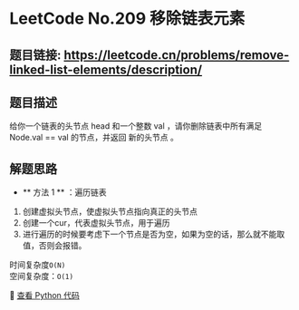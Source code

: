 # LeetCode No.209 移除链表元素

## 题目链接: https://leetcode.cn/problems/remove-linked-list-elements/description/

## 题目描述
给你一个链表的头节点 head 和一个整数 val ，请你删除链表中所有满足 Node.val == val 的节点，并返回 新的头节点 。

## 解题思路
- ** 方法 1 ** ：遍历链表
1. 创建虚拟头节点，使虚拟头节点指向真正的头节点
2. 创建一个cur，代表虚拟头节点，用于遍历
3. 进行遍历的时候要考虑下一个节点是否为空，如果为空的话，那么就不能取值，否则会报错。

时间复杂度`O(N)`  
空间复杂度：`O(1)`

📌 [查看 Python 代码](../solutions/python/No_203_移除链表元素.py)